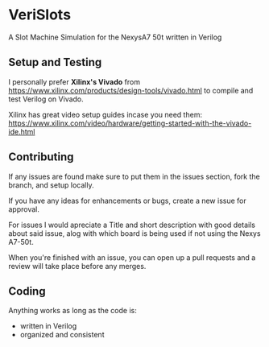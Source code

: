 # VeriSlots
A Slot Machine Simulation for the NexysA7 50t written in Verilog

## Setup and Testing
I personally prefer **Xilinx's Vivado** from https://www.xilinx.com/products/design-tools/vivado.html to compile and test Verilog on Vivado. 

Xilinx has great video setup guides incase you need them: https://www.xilinx.com/video/hardware/getting-started-with-the-vivado-ide.html

## Contributing
If any issues are found make sure to put them in the issues section, fork the branch, and setup locally.

If you have any ideas for enhancements or bugs, create a new issue for approval.

For issues I would apreciate a Title and short description with good details about said issue, alog with which board is being used
if not using the Nexys A7-50t.

When you're finished with an issue, you can open up a pull requests and a review will take place before any merges.

## Coding
Anything works as long as the code is:
  - written in Verilog
  - organized and consistent
  
